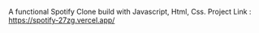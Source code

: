 A functional Spotify Clone build with Javascript, Html, Css.
Project Link : https://spotify-27zg.vercel.app/
